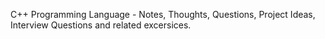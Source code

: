 C++ Programming Language - Notes, Thoughts, Questions, Project Ideas, Interview Questions and related excersices. 
